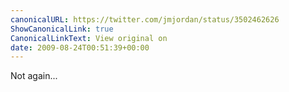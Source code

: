 ```yaml
---
canonicalURL: https://twitter.com/jmjordan/status/3502462626
ShowCanonicalLink: true
CanonicalLinkText: View original on
date: 2009-08-24T00:51:39+00:00
---
```

Not again...